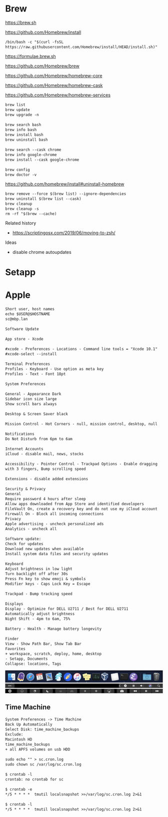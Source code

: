 # Brew

https://brew.sh

https://github.com/Homebrew/install

```
/bin/bash -c "$(curl -fsSL https://raw.githubusercontent.com/Homebrew/install/HEAD/install.sh)"
```

https://formulae.brew.sh

https://github.com/Homebrew/brew

https://github.com/Homebrew/homebrew-core

https://github.com/Homebrew/homebrew-cask

https://github.com/Homebrew/homebrew-services

```
brew list
brew update
brew upgrade -n

brew search bash
brew info bash
brew install bash
brew uninstall bash

brew search --cask chrome
brew info google-chrome
brew install --cask google-chrome

brew config
brew doctor -v
```

https://github.com/homebrew/install#uninstall-homebrew

```
brew remove --force $(brew list) --ignore-dependencies
brew uninstall $(brew list --cask)
brew cleanup
brew cleanup -s
rm -rf "$(brew --cache)
```

Related history
- https://scriptingosx.com/2019/06/moving-to-zsh/

Ideas
- disable chrome autoupdates


# Setapp


# Apple

```
Short user, host names
echo $USER@$HOSTNAME
sc@mbp.lan

Software Update

App store - Xcode

#xcode - Preferences - Locations - Command line tools = "Xcode 10.1"
#xcode-select --install

Terminal Preferences 
Profiles - Keyboard - Use option as meta key
Profiles - Text - Font 18pt

System Preferences

General - Appearance Dark
Sidebar icon size large
Show scroll bars always

Desktop & Screen Saver black

Mission Control - Hot Corners - null, mission control, desktop, null

Notifications
Do Not Disturb from 6pm to 6am

Internet Accounts
iCloud - disable mail, news, stocks

Accessibility - Pointer Control - Trackpad Options - Enable dragging with 3 fingers, Bump scrolling speed

Extensions - disable added extensions

Security & Privacy 
General
Require password 4 hours after sleep
Allow apps downloaded from App Store and identified developers
FileVault On, create a recovery key and do not use my iCloud account
Firewall On - Block all incoming connections
Privacy
Apple advertising - uncheck personalized ads
Analytics - uncheck all

Software update:
Check for updates 
Download new updates when available
Install system data files and security updates

Keyboard
Adjust brightness in low light
Turn backlight off after 30s
Press Fn key to show emoji & symbols
Modifier keys - Caps Lock Key = Escape

Trackpad - Bump tracking speed

Displays 
Display - Optimize for DELL U2711 / Best for DELL U2711
Automatically adjust brightness
Night Shift - 4pm to 6am, 75%

Battery - Health - Manage battery longevity

Finder
View - Show Path Bar, Show Tab Bar
Favorites
+ workspace, scratch, deploy, home, desktop 
- Setapp, Documents
Collapse: locations, Tags 
```

![Dock](dock.png)
![Touch Bar](touchbar1.png)
![Touch Bar](touchbar2.png)


## Time Machine

```
System Preferences -> Time Machine
Back Up Automatically
Select Disk: time_machine_backups
Exclude:
Macintosh HD
time_machine_backups
+ all APFS volumes on usb HDD

sudo echo "" > sc.cron.log
sudo chown sc /var/log/sc.cron.log

$ crontab -l
crontab: no crontab for sc

$ crontab -e
*/5 * * * *  tmutil localsnapshot >>/var/log/sc.cron.log 2>&1

$ crontab -l
*/5 * * * *  tmutil localsnapshot >>/var/log/sc.cron.log 2>&1
```
